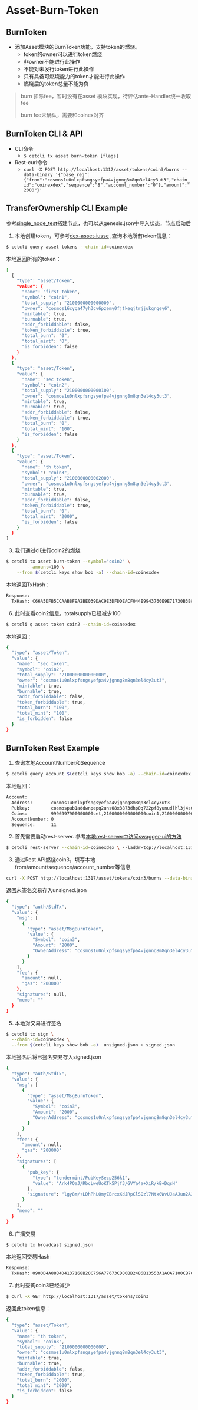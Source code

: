 # Asset-Burn-Token

## BurnToken

- 添加Asset模块的BurnToken功能，支持token的燃烧。
  - token的owner可以进行token燃烧
  - 非owner不能进行此操作
  - 不能对未发行token进行此操作
  - 只有具备可燃烧能力的token才能进行此操作
  - 燃烧后的token总量不能为负

> burn 扣除fee，暂时没有在asset 模块实现，待评估ante-Handler统一收取fee
>
> burn fee未确认，需要和coinex对齐

## BurnToken CLI & API

- CLI命令
  - `$ cetcli tx asset burn-token [flags]` 
- Rest-curl命令
  - `curl -X POST http://localhost:1317/asset/tokens/coin3/burns --data-binary '{"base_req":{"from":"cosmos1u0nlxpfsngsyefpa4vjgnng8m8qn3el4cy3ut3","chain_id":"coinexdex","sequence":"8","account_number":"0"},"amount":"2000"}'`

## TransferOwnership CLI Example

参考[single_node_test](https://gitlab.com/cetchain/docs/blob/master/dex/tests/single_node_test.md)搭建节点，也可以从genesis.json中导入状态，节点启动后

1. 本地创建token，可参考[dex-asset-iusse](https://gitlab.com/cetchain/docs/blob/master/dex/tests/dex-asset-issue.md) ,查询本地所有token信息：

```bash
$ cetcli query asset tokens --chain-id=coinexdex
```

本地返回所有的token：

```bash
[
  {
    "type": "asset/Token",
    "value": {
      "name": "first token",
      "symbol": "coin1",
      "total_supply": "2100000000000000",
      "owner": "cosmos16cyga47yh3cv6pzemy0fjtkeqjtrjjukgngey6",
      "mintable": true,
      "burnable": true,
      "addr_forbiddable": false,
      "token_forbiddable": true,
      "total_burn": "0",
      "total_mint": "0",
      "is_forbidden": false
    }
  },
  {
    "type": "asset/Token",
    "value": {
      "name": "sec token",
      "symbol": "coin2",
      "total_supply": "2100000000000100",
      "owner": "cosmos1u0nlxpfsngsyefpa4vjgnng8m8qn3el4cy3ut3",
      "mintable": true,
      "burnable": true,
      "addr_forbiddable": false,
      "token_forbiddable": true,
      "total_burn": "0",
      "total_mint": "100",
      "is_forbidden": false
    }
  },
  {
    "type": "asset/Token",
    "value": {
      "name": "th token",
      "symbol": "coin3",
      "total_supply": "2100000000002000",
      "owner": "cosmos1u0nlxpfsngsyefpa4vjgnng8m8qn3el4cy3ut3",
      "mintable": true,
      "burnable": true,
      "addr_forbiddable": false,
      "token_forbiddable": true,
      "total_burn": "0",
      "total_mint": "2000",
      "is_forbidden": false
    }
  }
]
```

3. 我们通过cli进行coin2的燃烧

```bash
$ cetcli tx asset burn-token --symbol="coin2" \
        --amount=100 \
    --from $(cetcli keys show bob -a) --chain-id=coinexdex
```

本地返回TxHash：

```bash
Response:
  TxHash: C66A5DFB5CCAAB8F9A2BE039DAC9E3DFDDEACF044E9943760E9E71730B3B88A1
```

6. 此时查看coin2信息，totalsupply已经减少100

```bash
$ cetcli q asset token coin2 --chain-id=coinexdex
```

本地返回：

```bash
{
  "type": "asset/Token",
  "value": {
    "name": "sec token",
    "symbol": "coin2",
    "total_supply": "2100000000000000",
    "owner": "cosmos1u0nlxpfsngsyefpa4vjgnng8m8qn3el4cy3ut3",
    "mintable": true,
    "burnable": true,
    "addr_forbiddable": false,
    "token_forbiddable": true,
    "total_burn": "100",
    "total_mint": "100",
    "is_forbidden": false
  }
}
```



## BurnToken Rest Example

1. 查询本地AccountNumber和Sequence

```bash
$ cetcli query account $(cetcli keys show bob -a) --chain-id=coinexdex
```

本地返回：

```bash
Account:
  Address:       cosmos1u0nlxpfsngsyefpa4vjgnng8m8qn3el4cy3ut3
  Pubkey:        cosmospub1addwnpepq2uns08x3873dhp0q722pf8yunudlhl3j4s6uxhe0zglusr7p64swxxjts5
  Coins:         9996997900000000cet,2100000000000000coin1,2100000000000000coin2,2100000000000000coin3
  AccountNumber: 0
  Sequence:      11
```

2. 首先需要启动rest-server.  参考[本地rest-server中访问swagger-ui的方法](https://gitlab.com/cetchain/docs/blob/master/dex/tests/dex_rest_api_swagger.md)

```bash
$ cetcli rest-server --chain-id=coinexdex \ --laddr=tcp://localhost:1317 \ --node tcp://localhost:26657 --trust-node=false

```

3. 通过Rest API燃烧coin3，填写本地from/amount/sequence/account_number等信息

```bash
curl -X POST http://localhost:1317/asset/tokens/coin3/burns --data-binary '{"base_req":{"from":"cosmos1u0nlxpfsngsyefpa4vjgnng8m8qn3el4cy3ut3","chain_id":"coinexdex","sequence":"11","account_number":"0"},"amount":"2000"}' > unsigned.json
```

返回未签名交易存入unsigned.json

```bash
{
  "type": "auth/StdTx",
  "value": {
    "msg": [
      {
        "type": "asset/MsgBurnToken",
        "value": {
          "Symbol": "coin3",
          "Amount": "2000",
          "OwnerAddress": "cosmos1u0nlxpfsngsyefpa4vjgnng8m8qn3el4cy3ut3"
        }
      }
    ],
    "fee": {
      "amount": null,
      "gas": "200000"
    },
    "signatures": null,
    "memo": ""
  }
}
```

5. 本地对交易进行签名

```bash
$ cetcli tx sign \
  --chain-id=coinexdex \
  --from $(cetcli keys show bob -a)  unsigned.json > signed.json
```

本地签名后将已签名交易存入signed.json

```bash
{
  "type": "auth/StdTx",
  "value": {
    "msg": [
      {
        "type": "asset/MsgBurnToken",
        "value": {
          "Symbol": "coin3",
          "Amount": "2000",
          "OwnerAddress": "cosmos1u0nlxpfsngsyefpa4vjgnng8m8qn3el4cy3ut3"
        }
      }
    ],
    "fee": {
      "amount": null,
      "gas": "200000"
    },
    "signatures": [
      {
        "pub_key": {
          "type": "tendermint/PubKeySecp256k1",
          "value": "Ark4POaJ/RbcLweUoKTk5Pjf3/GVYa4a+XiR/kB+DqsH"
        },
        "signature": "lgy8m/+LDhPhLQmyZBrcxXdJRpClSQzl7Ntx0WvUJaAJun2AJIi/uvuAmnTU02CEkUpL+ip43vXVoEOEEM+0Qg=="
      }
    ],
    "memo": ""
  }
}
```

6. 广播交易

```bash
$ cetcli tx broadcast signed.json
```

本地返回交易Hash

```bash
Response:
  TxHash: 0900D4A88B4D4137168B20C756A77673CD00BB2486B13553A1A0A7100CB70FA5
```

7. 此时查询coin3已经减少

```bash
$ curl -X GET http://localhost:1317/asset/tokens/coin3
```

返回此token信息：

```bash
{
  "type": "asset/Token",
  "value": {
    "name": "th token",
    "symbol": "coin3",
    "total_supply": "2100000000000000",
    "owner": "cosmos1u0nlxpfsngsyefpa4vjgnng8m8qn3el4cy3ut3",
    "mintable": true,
    "burnable": true,
    "addr_forbiddable": false,
    "token_forbiddable": true,
    "total_burn": "2000",
    "total_mint": "2000",
    "is_forbidden": false
  }
}
```



